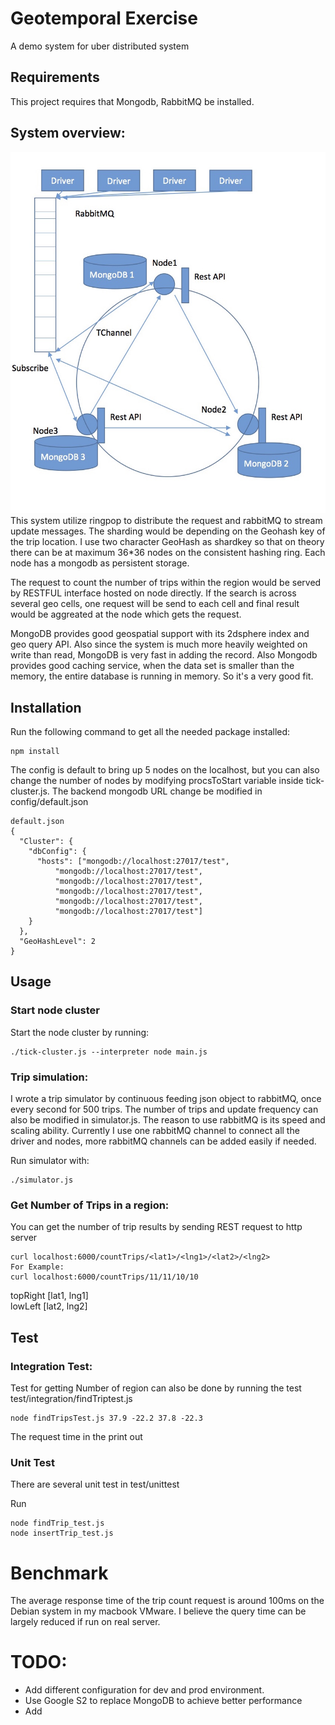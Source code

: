 # Geotemporal Exercise
A demo system for uber distributed system

## Requirements
This project requires that Mongodb, RabbitMQ be installed.

## System overview:
![Alt text](/project.jpg?raw=true "Optional Title")
This system utilize ringpop to distribute the request and rabbitMQ to stream update messages. The sharding would be depending on the Geohash key of the trip location. I use two character GeoHash as shardkey so that on theory there can be at maximum 36*36 nodes on the consistent hashing ring. Each node has a mongodb as persistent storage.

The request to count the number of trips within the region would be served by RESTFUL interface hosted on node directly. If the search is across several geo cells, one request will be send to each cell and final result would be aggreated at the node which gets the request.

MongoDB provides good geospatial support with its 2dsphere index and geo query API. Also since the system is much more heavily weighted on write than read, MongoDB is very fast in adding the record. Also Mongodb provides good caching service, when the data set is smaller than the memory, the entire database is running in memory. So it's a very good fit.

## Installation
Run the following command to get all the needed package installed:
```
npm install
```
The config is default to bring up 5 nodes on the localhost, but you can also change the number of nodes by modifying procsToStart variable inside tick-cluster.js. The backend mongodb URL change be modified in config/default.json
```
default.json
{
  "Cluster": {
    "dbConfig": {
      "hosts": ["mongodb://localhost:27017/test", 
          "mongodb://localhost:27017/test", 
          "mongodb://localhost:27017/test", 
          "mongodb://localhost:27017/test", 
          "mongodb://localhost:27017/test", 
          "mongodb://localhost:27017/test"]
    }
  },
  "GeoHashLevel": 2
}
```

## Usage
### Start node cluster
Start the node cluster by running:
```
./tick-cluster.js --interpreter node main.js 
```

### Trip simulation:
I wrote a trip simulator by continuous feeding json object to rabbitMQ, once every second for 500 trips. The number of trips and update frequency can also be modified in simulator.js. The reason to use rabbitMQ is its speed and scaling ability. Currently I use one rabbitMQ channel to connect all the driver and nodes, more rabbitMQ channels can be added easily if needed.  

Run simulator with:
```
./simulator.js 
```
### Get Number of Trips in a region:
You can get the number of trip results by sending REST request to http server
```
curl localhost:6000/countTrips/<lat1>/<lng1>/<lat2>/<lng2>
For Example:
curl localhost:6000/countTrips/11/11/10/10
```
topRight [lat1, lng1]  
lowLeft [lat2, lng2]


## Test
### Integration Test:
Test for getting Number of region can also be done by running the test test/integration/findTriptest.js
```
node findTripsTest.js 37.9 -22.2 37.8 -22.3
```
The request time in the print out

### Unit Test
There are several unit test in test/unittest

Run
```
node findTrip_test.js
node insertTrip_test.js
```

# Benchmark
The average response time of the trip count request is around 100ms on the Debian system in my macbook VMware. I believe the query time can be largely reduced if run on real server.

# TODO:
* Add different configuration for dev and prod environment. 
* Use Google S2 to replace MongoDB to achieve better performance
* Add 
